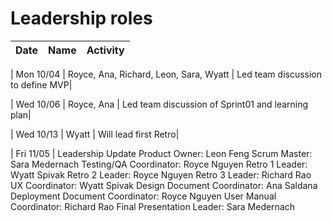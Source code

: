# Leadership roles

| Date | Name | Activity |
| ---- | ---- | -------- |

| Mon 10/04 | Royce, Ana, Richard, Leon, Sara, Wyatt | Led team discussion to define MVP|

| Wed 10/06 | Royce, Ana | Led team discussion of Sprint01 and learning plan|

| Wed 10/13 | Wyatt | Will lead first Retro|

| Fri 11/05 | Leadership Update
Product Owner: Leon Feng
Scrum Master: Sara Medernach
Testing/QA Coordinator: Royce Nguyen
Retro 1 Leader: Wyatt Spivak
Retro 2 Leader: Royce Nguyen
Retro 3 Leader: Richard Rao
UX Coordinator: Wyatt Spivak
Design Document Coordinator: Ana Saldana
Deployment Document Coordinator: Royce Nguyen
User Manual Coordinator: Richard Rao
Final Presentation Leader: Sara Medernach
